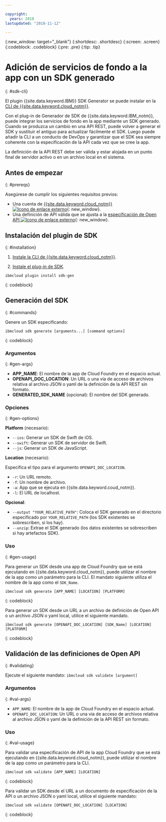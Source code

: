 ```yaml
---

copyright:
  years: 2018
lastupdated: "2018-11-12"

---
```

{:new_window: target="_blank"}
{:shortdesc: .shortdesc}
{:screen: .screen}
{:codeblock: .codeblock}
{:pre: .pre}
{:tip: .tip}

# Adición de servicios de fondo a la app con un SDK generado
{: #sdk-cli}

El plugin {{site.data.keyword.IBM}} SDK Generator se puede instalar en la [CLI de {{site.data.keyword.cloud_notm}}](/docs/cli/reference/bluemix_cli/get_started.html).

Con el plug-in de Generador de SDK de {{site.data.keyword.IBM_notm}}, puede integrar los servicios de fondo en la app mediante un SDK generado. Cuando se produzca un cambio en una API REST, puede volver a generar el SDK y sustituir el antiguo para actualizar fácilmente el SDK. Luego puede añadir la CLI a un conducto de DevOps y garantizar que el SDK sea siempre coherente con la especificación de la API cada vez que se cree la app.

La definición de la API REST debe ser válida y estar alojada en un punto final de servidor activo o en un archivo local en el sistema.

## Antes de empezar
{: #prereqs}

Asegúrese de cumplir los siguientes requisitos previos:

* Una cuenta de [{{site.data.keyword.cloud_notm}} ![Icono de enlace externo](../../icons/launch-glyph.svg "Icono de enlace externo")](http://bluemix.net){: new_window}.
* Una definición de API válida que se ajusta a la [especificación de Open API ![Icono de enlace externo](../../icons/launch-glyph.svg "Icono de enlace externo")](https://www.openapis.org/){: new_window}.

## Instalación del plugin de SDK
{: #installation}

1. [Instale la CLI de {{site.data.keyword.cloud_notm}}](/docs/cli/reference/bluemix_cli/get_started.html).

2. [Instale el plug-in de SDK](/docs/cli/sdk/index.html).
  ```
  ibmcloud plugin install sdk-gen
  ```
  {: codeblock}

## Generación del SDK
{: #commands}

Genere un SDK especificando:
```
ibmcloud sdk generate [arguments...] [command options]
```
{: codeblock}

### Argumentos
{: #gen-args}

* **APP_NAME**: El nombre de la app de Cloud Foundry en el espacio actual.
* **OPENAPI_DOC_LOCATION**: Un URL o una vía de acceso de archivos relativa al archivo JSON o yaml de la definición de la API REST sin formato.
* **GENERATED_SDK_NAME** (opcional): El nombre del SDK generado.

### Opciones
{: #gen-options}

**Platform** (necesario):
  * `--ios`: Generar un SDK de Swift de iOS.
  * `--swift`: Generar un SDK de servidor de Swift.
  * `--js`: Generar un SDK de JavaScript.

**Location** (necesario):

Especifica el tipo para el argumento `OPENAPI_DOC_LOCATION`.

  * `-r`: Un URL remoto.
  * `-f`: Un nombre de archivo.
  * `-a`: App que se ejecuta en {{site.data.keyword.coud_notm}}.
  * `-l`: El URL de localhost.

**Opcional**:
  * `--output "YOUR_RELATIVE_PATH"`: Coloca el SDK generado en el directorio especificado por `YOUR_RELATIVE_PATH` (los SDK existentes se sobrescriben, si los hay).
  * `--unzip`: Extrae el SDK generado (los datos existentes se sobrescriben si hay artefactos SDK).

### Uso
{: #gen-usage}

Para generar un SDK desde una app de Cloud Foundry que se está ejecutando en {{site.data.keyword.cloud_notm}}, puede utilizar el nombre de la app como un parámetro para la CLI. El mandato siguiente utiliza el nombre de la app como el `SDK_Name`.

```
ibmcloud sdk generate [APP_NAME] [LOCATION] [PLATFORM]
```
{: codeblock}

Para generar un SDK desde un URL a un archivo de definición de Open API o un archivo JSON o yaml local, utilice el siguiente mandato.

```
ibmcloud sdk generate [OPENAPI_DOC_LOCATION] [SDK_Name] [LOCATION] [PLATFORM]
```
{: codeblock}


## Validación de las definiciones de Open API
{: #validating}

Ejecute el siguiente mandato: `ibmcloud sdk validate [argument]`

### Argumentos
{: #val-args}

* `APP_NAME`: El nombre de la app de Cloud Foundry en el espacio actual.
* `OPENAPI_DOC_LOCATION`: Un URL o una vía de acceso de archivos relativa al archivo JSON o yaml de la definición de la API REST sin formato.

### Uso
{: #val-usage}

Para validar una especificación de API de la app Cloud Foundry que se está ejecutando en {{site.data.keyword.cloud_notm}}, puede utilizar el nombre de la app como un parámetro para la CLI.
```
ibmcloud sdk validate [APP_NAME] [LOCATION]
```
{: codeblock}

Para validar un SDK desde el URL a un documento de especificación de la API o un archivo JSON o yaml local, utilice el siguiente mandato:
```
ibmcloud sdk validate [OPENAPI_DOC_LOCATION] [LOCATION]
```
{: codeblock}

